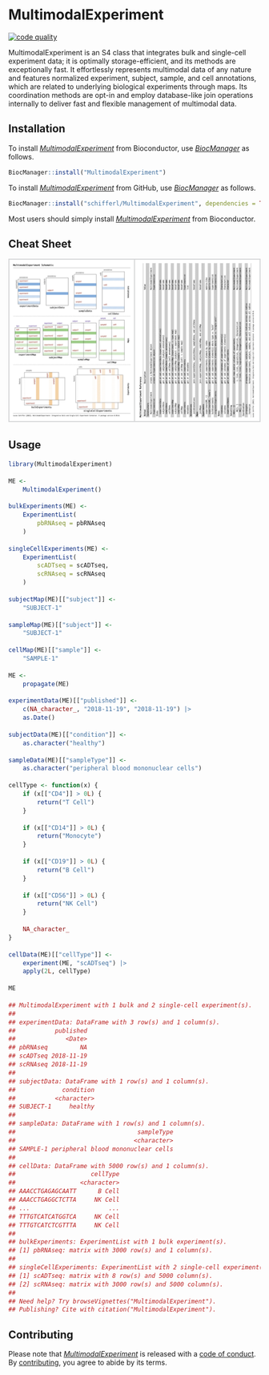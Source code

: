 
<!-- README.md is generated from README.Rmd. Please edit that file -->

# MultimodalExperiment

<!-- badges: start -->

[![code
quality](https://img.shields.io/codefactor/grade/github/schifferl/MultimodalExperiment)](https://www.codefactor.io/repository/github/schifferl/MultimodalExperiment)
<!-- badges: end -->

MultimodalExperiment is an S4 class that integrates bulk and single-cell
experiment data; it is optimally storage-efficient, and its methods are
exceptionally fast. It effortlessly represents multimodal data of any
nature and features normalized experiment, subject, sample, and cell
annotations, which are related to underlying biological experiments
through maps. Its coordination methods are opt-in and employ
database-like join operations internally to deliver fast and flexible
management of multimodal data.

## Installation

To install
*[MultimodalExperiment](https://bioconductor.org/packages/3.18/MultimodalExperiment)*
from Bioconductor, use
*[BiocManager](https://CRAN.R-project.org/package=BiocManager)* as
follows.

``` r
BiocManager::install("MultimodalExperiment")
```

To install
*[MultimodalExperiment](https://bioconductor.org/packages/3.18/MultimodalExperiment)*
from GitHub, use
*[BiocManager](https://CRAN.R-project.org/package=BiocManager)* as
follows.

``` r
BiocManager::install("schifferl/MultimodalExperiment", dependencies = TRUE, build_vignettes = TRUE)
```

Most users should simply install
*[MultimodalExperiment](https://bioconductor.org/packages/3.18/MultimodalExperiment)*
from Bioconductor.

## Cheat Sheet

[![](MultimodalExperiment.png)](MultimodalExperiment.pdf)

## Usage

``` r
library(MultimodalExperiment)

ME <-
    MultimodalExperiment()

bulkExperiments(ME) <-
    ExperimentList(
        pbRNAseq = pbRNAseq
    )

singleCellExperiments(ME) <-
    ExperimentList(
        scADTseq = scADTseq,
        scRNAseq = scRNAseq
    )

subjectMap(ME)[["subject"]] <-
    "SUBJECT-1"

sampleMap(ME)[["subject"]] <-
    "SUBJECT-1"

cellMap(ME)[["sample"]] <-
    "SAMPLE-1"

ME <-
    propagate(ME)

experimentData(ME)[["published"]] <-
    c(NA_character_, "2018-11-19", "2018-11-19") |>
    as.Date()

subjectData(ME)[["condition"]] <-
    as.character("healthy")

sampleData(ME)[["sampleType"]] <-
    as.character("peripheral blood mononuclear cells")

cellType <- function(x) {
    if (x[["CD4"]] > 0L) {
        return("T Cell")
    }

    if (x[["CD14"]] > 0L) {
        return("Monocyte")
    }

    if (x[["CD19"]] > 0L) {
        return("B Cell")
    }

    if (x[["CD56"]] > 0L) {
        return("NK Cell")
    }

    NA_character_
}

cellData(ME)[["cellType"]] <-
    experiment(ME, "scADTseq") |>
    apply(2L, cellType)

ME

## MultimodalExperiment with 1 bulk and 2 single-cell experiment(s).
## 
## experimentData: DataFrame with 3 row(s) and 1 column(s).
##           published
##              <Date>
## pbRNAseq         NA
## scADTseq 2018-11-19
## scRNAseq 2018-11-19
## 
## subjectData: DataFrame with 1 row(s) and 1 column(s).
##             condition
##           <character>
## SUBJECT-1     healthy
## 
## sampleData: DataFrame with 1 row(s) and 1 column(s).
##                                  sampleType
##                                 <character>
## SAMPLE-1 peripheral blood mononuclear cells
## 
## cellData: DataFrame with 5000 row(s) and 1 column(s).
##                     cellType
##                  <character>
## AAACCTGAGAGCAATT      B Cell
## AAACCTGAGGCTCTTA     NK Cell
## ...                      ...
## TTTGTCATCATGGTCA     NK Cell
## TTTGTCATCTCGTTTA     NK Cell
## 
## bulkExperiments: ExperimentList with 1 bulk experiment(s).
## [1] pbRNAseq: matrix with 3000 row(s) and 1 column(s).
## 
## singleCellExperiments: ExperimentList with 2 single-cell experiment(s).
## [1] scADTseq: matrix with 8 row(s) and 5000 column(s).
## [2] scRNAseq: matrix with 3000 row(s) and 5000 column(s).
## 
## Need help? Try browseVignettes("MultimodalExperiment").
## Publishing? Cite with citation("MultimodalExperiment").
```

## Contributing

Please note that
*[MultimodalExperiment](https://github.com/schifferl/MultimodalExperiment)*
is released with a [code of conduct](CODE_OF_CONDUCT.md). By
[contributing](CONTRIBUTING.md), you agree to abide by its terms.
